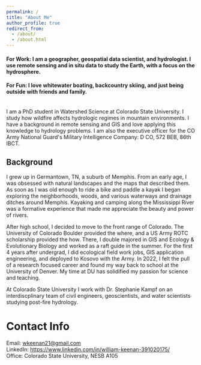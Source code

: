 ```yaml
---
permalink: /
title: "About Me"
author_profile: true
redirect_from: 
  - /about/
  - /about.html
---
```



#### For Work: I am a geographer, geospatial data scientist, and hydrologist. I use remote sensing and in situ data to study the Earth, with a focus on the hydrosphere.
#### For Fun: I love whitewater boating, backcountry skiing, and just being outside with friends and family.
\
I am a PhD student in Watershed Science at Colorado State University. I study how wildfire affects hydrologic regimes in mountain environments. I have a background in remote sensing and GIS and
love applying this knowledge to hydrology problems.
I am also the executive officer for the CO Army National Guard's Military Intelligence Company: D CO, 572 BEB, 86th IBCT.

Background
------
I grew up in Germantown, TN, a suburb of Memphis. From an early age, I was obsessed with natural landscapes and the maps that described them.
As soon as I was old enough to ride a bike and paddle a kayak I began exploring the neighborhoods, woods, and various waterways and drainage ditches around Memphis.
Kayaking and camping along the Mississippi River was a formative experience that made me appreciate the beauty and power of rivers.

After high school, I decided to move to the front range of Colorado. The University of Colorado Boulder provided the where, and a US Army ROTC scholarship provided the how.
There, I double majored in GIS and Ecology & Evolutionary Biology and worked as a raft guide in the summer. For the first 4 years after undergrad, I did ecological field work jobs, GIS application engineering, and deployed to Kosovo with the Army.
In 2022, I felt the pull of a research focused career and found my way back to school at the University of Denver. My time at DU has solidified my passion for science and teaching.

At Colorado State University I work with Dr. Stephanie Kampf on an interdiscplinary team of civil engineers, geoscientists, and water scientists studying post-fire hydrology.

Contact Info
======
Email: wkeenan21@gmail.com  
LinkedIn: https://www.linkedin.com/in/william-keenan-391020175/  
Office: Colorado State University, NESB A105